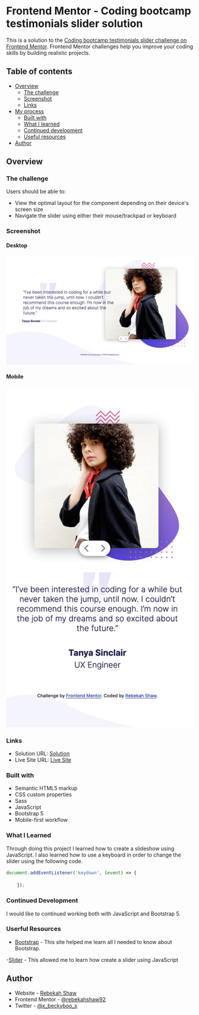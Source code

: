 # Frontend Mentor - Coding bootcamp testimonials slider solution

This is a solution to the [Coding bootcamp testimonials slider challenge on Frontend Mentor](https://www.frontendmentor.io/challenges/coding-bootcamp-testimonials-slider-4FNyLA8JL). Frontend Mentor challenges help you improve your coding skills by building realistic projects. 

## Table of contents

- [Overview](#overview)
  - [The challenge](#the-challenge)
  - [Screenshot](#screenshot)
  - [Links](#links)
- [My process](#my-process)
  - [Built with](#built-with)
  - [What I learned](#what-i-learned)
  - [Continued development](#continued-development)
  - [Useful resources](#useful-resources)
- [Author](#author)


## Overview

### The challenge

Users should be able to:

- View the optimal layout for the component depending on their device's screen size
- Navigate the slider using either their mouse/trackpad or keyboard

### Screenshot

#### Desktop

![desktop](images/desktop.png)

#### Mobile

![mobile](images/mobile.png)

### Links

- Solution URL: [ Solution](https://github.com/rebekahshaw92//coding-bootcamp-testimonials-slider-master)
- Live Site URL: [Live Site](https://rebekahshaw92.github.io//coding-bootcamp-testimonials-slider-master)

### Built with

- Semantic HTML5 markup
- CSS custom properties
- Sass
- JavaScript
- Bootstrap 5
- Mobile-first workflow

### What I Learned

Through doing this project I learned how to create a slideshow using JavaScript. I also learned how to use a keyboard in order to change the slider using the following code.

```js
document.addEventListener('keydown', (event) => {
       
    });
```

### Continued Development

I would like to continued working both with JavaScript and Bootstrap 5.

### Userful Resources 

- [Bootstrap](https://getbootstrap.com) - This site helped me learn all I needed to know about Bootstrap.

-[Slider](https://www.w3schools.com/howto/howto_js_slideshow.asp) - This allowed me to learn how create a slider using JavaScript 

## Author

- Website - [Rebekah Shaw](https://www.rebekahshaw.com)
- Frontend Mentor - [@rebekahshaw92](https://www.frontendmentor.io/profile/rebekahshaw92)
- Twitter - [@x_beckyboo_x](https://www.twitter.com/x_beckyboo_x)